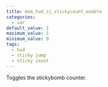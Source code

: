 ```yaml
---
title: mom_hud_sj_stickycount_enable
categories:
  - var
default_value: 1
maximum_value: 1
minimum_value: 0
tags:
  - hud
  - sticky jump
  - sticky count
---
```


Toggles the stickybomb counter.
